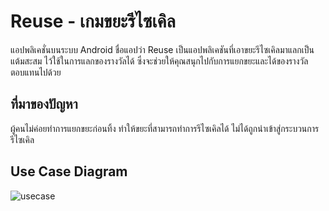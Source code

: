 # Reuse - เกมขยะรีไซเคิล 

แอปพลิเคชั่นบนระบบ Android ชื่อแอปว่า Reuse เป็นแอปพลิเคชันที่เอาขยะรีไซเคิลมาแลกเป็นแต้มสะสม ไว้ใช้ในการแลกของรางวัลได้ 
ซึ่งจะช่วยให้คุณสนุกไปกับการแยกขยะและได้ของรางวัลตอบแทนไปด้วย

## ที่มาของปัญหา
ผู้คนไม่ค่อยทำการแยกขยะก่อนทิ้ง ทำให้ขยะที่สามารถทำการรีไซเคิลได้ ไม่ได้ถูกนำเข้าสู่กระบวนการรีไซเคิล

## Use Case Diagram
![usecase](https://user-images.githubusercontent.com/58208814/159707694-a9f4128e-3725-435d-b5b8-395a8c340a44.jpeg)
